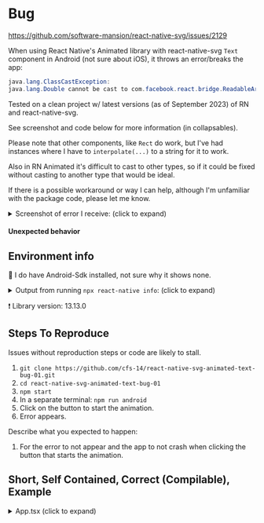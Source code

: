 
# Bug

https://github.com/software-mansion/react-native-svg/issues/2129

When using React Native's Animated library with react-native-svg `Text` component in Android (not sure about iOS), it throws an error/breaks the app:
```java
java.lang.ClassCastException:
java.lang.Double cannot be cast to com.facebook.react.bridge.ReadableArray
```

Tested on a clean project w/ latest versions (as of September 2023) of RN and react-native-svg.

See screenshot and code below for more information (in collapsables).

Please note that other components, like `Rect` do work, but I've had instances where I have to `interpolate(...)` to a string for it to work.

Also in RN Animated it's difficult to cast to other types, so if it could be fixed without casting to another type that would be ideal.

If there is a possible workaround or way I can help, although I'm unfamiliar with the package code, please let me know.

<details>
  <summary>Screenshot of error I receive: (click to expand)</summary>

![react-native-svg text error 01](https://github.com/software-mansion/react-native-svg/assets/19671287/0195afa2-dcc5-43ff-b4ad-63f35776fa7b)

</details>

#### Unexpected behavior


## Environment info

:memo: I do have Android-Sdk installed, not sure why it shows none.

<details>
  <summary>Output from running <code>npx react-native info</code>: (click to expand)</summary>

```bash
System:
  OS: Linux 6.0 Pop!_OS 20.04 LTS
  CPU: (8) x64 11th Gen Intel(R) Core(TM) i7-1165G7 @ 2.80GHz
  Memory: 7.63 GB / 15.48 GB
  Shell:
    version: 5.0.17
    path: /bin/bash
Binaries:
  Node:
    version: 16.20.2
    path: /usr/bin/node
  Yarn: Not Found
  npm:
    version: 8.19.4
    path: /usr/bin/npm
  Watchman: Not Found
SDKs:
  Android SDK: Not Found
IDEs:
  Android Studio: Not Found
Languages:
  Java: Not Found
  Ruby: Not Found
npmPackages:
  "@react-native-community/cli": Not Found
  react:
    installed: 18.2.0
    wanted: 18.2.0
  react-native:
    installed: 0.72.4
    wanted: 0.72.4
npmGlobalPackages:
  "*react-native*": Not Found
Android:
  hermesEnabled: true
  newArchEnabled: false
iOS:
  hermesEnabled: Not found
  newArchEnabled: Not found
```
</details>

:exclamation: Library version: 13.13.0

## Steps To Reproduce

Issues without reproduction steps or code are likely to stall.

1. `git clone https://github.com/cfs-14/react-native-svg-animated-text-bug-01.git`
2. `cd react-native-svg-animated-text-bug-01`
3. `npm start`
6. In a separate terminal: `npm run android`
7. Click on the button to start the animation.
8. Error appears.

Describe what you expected to happen:

1. For the error to not appear and the app to not crash when clicking the button that starts the animation.

## Short, Self Contained, Correct (Compilable), Example

<details>
  <summary>App.tsx (click to expand)</summary>

```javascript
/**
 * Sample React Native App
 * https://github.com/facebook/react-native
 *
 * @format
 */

import React ,{ useRef, useState, useMemo, useEffect, useLayoutEffect } from 'react';

import type {PropsWithChildren} from 'react';
import {
  SafeAreaView,
  StatusBar,
  StyleSheet,
  Text as RnText,
  useColorScheme,
  View,
  Animated,
  PanResponder,
  TextInput,
  useWindowDimensions,
  Platform,
  Button,
} from 'react-native';

import { Svg, Rect, Text as SvgText, TSpan, G, Defs, } from 'react-native-svg';

import {
  Colors,
} from 'react-native/Libraries/NewAppScreen';

type SectionProps = PropsWithChildren<{
  title: string;
}>;

const AnimatedSvgText = Animated.createAnimatedComponent(SvgText);


function App(): JSX.Element {

  const windowDimensions = { height : (useWindowDimensions().height-((Platform.OS === 'android') ? StatusBar.currentHeight : 0)), width : useWindowDimensions().width };

  const BUTTON_HEIGHT = 100;
  const SVG_HEIGHT = (windowDimensions.height - BUTTON_HEIGHT);

  const translate_AV = useRef(new Animated.Value(SVG_HEIGHT/2.0)).current;

  const isDarkMode = useColorScheme() === 'dark';

  const backgroundStyle = {
    backgroundColor: isDarkMode ? Colors.darker : Colors.lighter,
  };

  const translate = (av) => {
    return () => {
      Animated.timing(av,
        {
          toValue: Animated.add(av, new Animated.Value(30)),
          duration : 100,
          useNativeDriver : true
        }
      )
      .start()
    }
  };

  return (
    <SafeAreaView style={{ ...backgroundStyle, flex: 1, padding: 0, margin: 0}}>
        <Svg
          width={ windowDimensions.width }//(windowDimensions.width <= windowDimensions.height) ? windowDimensions.width : (graphMinDimensions.width+MARGIN.HORIZONTAL)}//springAnimatedValues_shared.graphWidth.to(graphWidth => (graphWidth+(MARGIN.HORIZONTAL*2)) ) }//(windowDimensions.width <= windowDimensions.height) ? windowDimensions.width : (springAnimatedValues_shared.graphWidth+MARGIN.HORIZONTAL)}
          height={ SVG_HEIGHT }//(windowDimensions.width <= windowDimensions.height) ? graphMinDimensions.height : windowDimensions.height}//springAnimatedValues_shared.graphHeight.to(graphHeight => (graphHeight+(MARGIN.VERTICAL*2)) )}//(windowDimensions.width <= windowDimensions.height) ? springAnimatedValues_shared.graphDimension : windowDimensions.height}
          viewBox={`0 0 ${ windowDimensions.width } ${ windowDimensions.height }`}//to( [springAnimatedValues_shared.graphWidth, springAnimatedValues_shared.graphHeight], (graphWidth, graphHeight) => `0 0 ${(graphWidth+(MARGIN.HORIZONTAL*2))} ${(graphHeight+(MARGIN.VERTICAL*2))}`)} //`0 0 ${(graphMinDimensions.width+(MARGIN.HORIZONTAL*2))} ${(graphMinDimensions.height+(MARGIN.VERTICAL*2))}`
          style={{ padding: 0, margin: 0 }}
        >
          <AnimatedSvgText
                fill='black'
                stroke='none'
                fontSize={20}
                fontWeight='bold' //(p)(bug) RNSVG G NMAshn
                x={windowDimensions.width/2.0}
                //Doesn't work
                y={translate_AV}
                //Doesn't work
                // y={[translate_AV]}
                //Doesn't work
                //y={translate_AV.interpolate({inputRange : [0, SVG_HEIGHT], outputRange : ["0", `${SVG_HEIGHT}`], extrapolate : 'clamp' })}
                textAnchor='middle'
              >
              SOME TEXT
            </AnimatedSvgText>
        </Svg>
        <Button
          title="Animate SVG"
          onPress={translate(translate_AV)}
        />
{
/*      <StatusBar
        barStyle={isDarkMode ? 'light-content' : 'dark-content'}
        backgroundColor={backgroundStyle.backgroundColor}
      />
*/
}
    </SafeAreaView>
  );
}

export default App;

```
</details>

